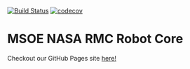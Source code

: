 [![Build Status](https://travis-ci.com/msoermc/rmc-beaglebone-core-2018-2019.svg?branch=master)](https://travis-ci.com/msoermc/rmc-beaglebone-core-2018-2019)
[![codecov](https://codecov.io/gh/msoermc/rmc-beaglebone-core-2018-2019/branch/master/graph/badge.svg)](https://codecov.io/gh/msoermc/rmc-beaglebone-core-2018-2019)

# MSOE NASA RMC Robot Core
Checkout our GitHub Pages site [here!](https://msoermc.github.io/rmc-beaglebone-core-2018-2019/index.md)

